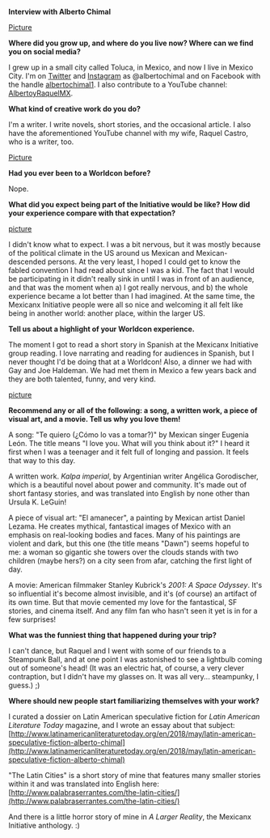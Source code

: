 **Interview with Alberto Chimal**

[Picture](Mexicanx079)

**Where did you grow up, and where do you live now? Where can we find you on social media?**

I grew up in a small city called Toluca, in Mexico, and now I live in Mexico City. I'm on [Twitter](https://www.twitter.com/albertochimal) and [Instagram](http://www.instagram.com/albertochimal) as @albertochimal and on Facebook with the handle [albertochimal1](https://www.facebook.com/albertochimal1). I also contribute to a YouTube channel: [AlbertoyRaquelMX](https://www.youtube.com/channel/UC76hENQ_Ukro3arnJGfcVHQ).

**What kind of creative work do you do?**

I'm a writer. I write novels, short stories, and the occasional article. I also have the aforementioned YouTube channel with my wife, Raquel Castro, who is  a writer, too.

[Picture](Mexicanx097)

**Had you ever been to a Worldcon before?**

Nope.

**What did you expect being part of the Initiative would be like? How did your experience compare with that expectation?**

[picture](Mexicanx071)

I didn't know what to expect. I was a bit nervous, but it was mostly because of the political climate in the US around us Mexican and Mexican-descended persons. At the very least, I hoped I could get to know the fabled convention I had read about since I was a kid. The fact that I would be participating in it didn't really sink in until I was in front of an audience, and that was the moment when a) I got really nervous, and b) the whole experience became a lot better than I had imagined. At the same time, the Mexicanx Initiative people were all so nice and welcoming it all felt like being in another world: another place, within the larger US.

**Tell us about a highlight of your Worldcon experience.**

The moment I got to read a short story in Spanish at the Mexicanx Initiative group reading. I love narrating and reading for audiences in Spanish, but I never thought I'd be doing that at a Worldcon! Also, a dinner we had with Gay and Joe Haldeman. We had met them in Mexico a few years back and they are both talented, funny, and very kind.

[picture](Mexicanx101)

**Recommend any or all of the following: a song, a written work, a piece of visual art, and a movie. Tell us why you love them!**

A song: "Te quiero (¿Cómo lo vas a tomar?)" by Mexican singer Eugenia León. The title means "I love you. What will you think about it?" I heard it first when I was a teenager and it felt full of longing and passion. It feels that way to this day.

A written work. _Kalpa imperial_, by Argentinian writer Angélica Gorodischer, which is a beautiful novel about power and community. It's made out of short fantasy stories, and was translated into English by none other than Ursula K. LeGuin!

A piece of visual art: "El amanecer", a painting by Mexican artist Daniel Lezama. He creates mythical, fantastical images of Mexico with an emphasis on real-looking bodies and faces. Many of his paintings are violent and dark, but this one (the title means "Dawn") seems hopeful to me: a woman so gigantic she towers over the clouds stands with two children (maybe hers?) on a city seen from afar, catching the first light of day.

A movie: American filmmaker Stanley Kubrick's _2001: A Space Odyssey_. It's so influential it's become almost invisible, and it's (of course) an artifact of its own time. But that movie cemented my love for the fantastical, SF stories, and cinema itself. And any film fan who hasn't seen it yet is in for a few surprises!

**What was the funniest thing that happened during your trip?**

I can't dance, but Raquel and I went with some of our friends to a Steampunk Ball, and at one point I was astonished to see a lightbulb coming out of someone's head! (It was an electric hat, of course, a very clever contraption, but I didn't have my glasses on. It was all very... steampunky, I guess.) ;)

**Where should new people start familiarizing themselves with your work?**

I curated a dossier on Latin American speculative fiction for _Latin American Literature Today_ magazine, and I wrote an essay about that subject: [http://www.latinamericanliteraturetoday.org/en/2018/may/latin-american-speculative-fiction-alberto-chimal](http://www.latinamericanliteraturetoday.org/en/2018/may/latin-american-speculative-fiction-alberto-chimal)

"The Latin Cities" is a short story of mine that features many smaller stories within it and was translated into English here: [http://www.palabraserrantes.com/the-latin-cities/](http://www.palabraserrantes.com/the-latin-cities/)

And there is a little horror story of mine in _A Larger Reality_, the Mexicanx Initiative anthology. :)
